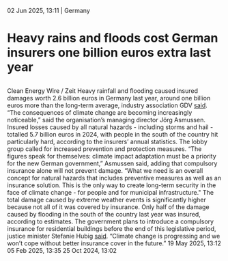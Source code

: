 02 Jun 2025, 13:11
| 
Germany
# Heavy rains and floods cost German insurers one billion euros extra last year
## 
Clean Energy Wire / Zeit
Heavy rainfall and flooding caused insured damages worth 2.6 billion euros in Germany last year, around one billion euros more than the long-term average, industry association GDV [said](https://www.gdv.de/gdv/medien/medieninformationen/gdv-naturgefahrenstatistik-2024-hochwasserschaeden-mehr-als-verdoppelt-188734). “The consequences of climate change are becoming increasingly noticeable,” said the organisation’s managing director Jörg Asmussen.
Insured losses caused by all natural hazards - including storms and hail - totalled 5.7 billion euros in 2024, with people in the south of the country hit particularly hard, according to the insurers’ annual statistics.
The lobby group called for increased prevention and protection measures. “The figures speak for themselves: climate impact adaptation must be a priority for the new German government,” Asmussen said, adding that compulsory insurance alone will not prevent damage. “What we need is an overall concept for natural hazards that includes preventive measures as well as an insurance solution. This is the only way to create long-term security in the face of climate change - for people and for municipal infrastructure."
The total damage caused by extreme weather events is significantly higher because not all of it was covered by insurance. Only half of the damage caused by flooding in the south of the country last year was insured, according to estimates.
The government plans to introduce a compulsory insurance for residential buildings before the end of this legislative period, justice minister Stefanie Hubig [said](https://www.zeit.de/wirtschaft/2025-05/naturkatastrophen-unwetter-versicherer-schaeden-klimawandel). “Climate change is progressing and we won’t cope without better insurance cover in the future.”
19 May 2025, 13:12
05 Feb 2025, 13:35
25 Oct 2024, 13:02